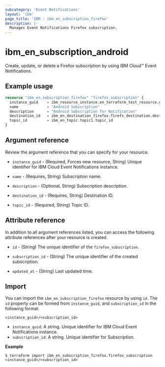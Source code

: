 ```yaml
---
subcategory: 'Event Notifications'
layout: 'ibm'
page_title: 'IBM : ibm_en_subscription_firefox'
description: |-
  Manages Event Notifications Firefox subscription.
---
```


# ibm_en_subscription_android

Create, update, or delete a Firefox subscription by using IBM Cloud™ Event Notifications.

## Example usage

```terraform
resource "ibm_en_subscription_firefox" "firefox_subscription" {
  instance_guid    = ibm_resource_instance.en_terraform_test_resource.guid
  name             = "Android Subscription"
  description      = "Android Subscription for Notification"
  destination_id   = ibm_en_destination_firefox.firefx_destination.destination_id
  topic_id         = ibm_en_topic.topic1.topic_id
}
```

## Argument reference

Review the argument reference that you can specify for your resource.

- `instance_guid` - (Required, Forces new resource, String) Unique identifier for IBM Cloud Event Notifications instance.

- `name` - (Requires, String) Subscription name.

- `description` - (Optional, String) Subscription description.

- `destination_id` - (Requires, String) Destination ID.

- `topic_id` - (Required, String) Topic ID.


## Attribute reference

In addition to all argument references listed, you can access the following attribute references after your resource is created.

- `id` - (String) The unique identifier of the `firefox_subscription`.

- `subscription_id` - (String) The unique identifier of the created subscription.

- `updated_at` - (String) Last updated time.

## Import

You can import the `ibm_en_subscription_firefox` resource by using `id`.
The `id` property can be formed from `instance_guid`, and `subscription_id` in the following format:

```
<instance_guid>/<subscription_id>
```

- `instance_guid`: A string. Unique identifier for IBM Cloud Event Notifications instance.
- `subscription_id`: A string. Unique identifier for Subscription.

**Example**

```
$ terraform import ibm_en_subscription_firefox.firefox_subscription <instance_guid>/<subscription_id>
```
